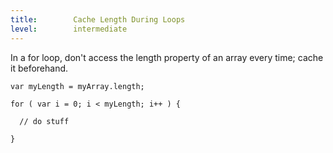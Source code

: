 ```yaml
---
title:        Cache Length During Loops
level:        intermediate
---
```


In a for loop, don't access the length property of an array every time; cache
it beforehand.

```
var myLength = myArray.length;

for ( var i = 0; i < myLength; i++ ) {

  // do stuff

}
```
